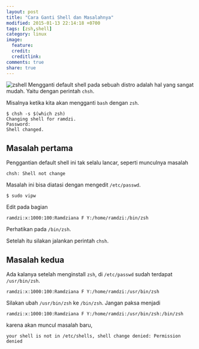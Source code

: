 ```yaml
---
layout: post
title: "Cara Ganti Shell dan Masalahnya"
modified: 2015-01-13 22:14:18 +0700
tags: [zsh,shell]
category: linux
image:
  feature: 
  credit: 
  creditlink: 
comments: true
share: true
---
```


![zshell](zsh.png)
Mengganti default shell pada sebuah distro adalah hal yang sangat mudah. Yaitu dengan perintah `chsh`.

Misalnya ketika kita akan mengganti `bash` dengan `zsh`.

    $ chsh -s $(which zsh)
    Changing shell for ramdzi.
    Password: 
    Shell changed.

## Masalah pertama
Penggantian default shell ini tak selalu lancar, seperti munculnya masalah

    chsh: Shell not change

Masalah ini bisa diatasi dengan mengedit `/etc/passwd`.

    $ sudo vipw

Edit pada bagian 

    ramdzi:x:1000:100:Ramdziana F Y:/home/ramdzi:/bin/zsh

Perhatikan pada `/bin/zsh`.

Setelah itu silakan jalankan perintah `chsh`.

## Masalah kedua

Ada kalanya setelah menginstall `zsh`, di `/etc/passwd` sudah terdapat `/usr/bin/zsh`.

    ramdzi:x:1000:100:Ramdziana F Y:/home/ramdzi:/usr/bin/zsh

Silakan ubah `/usr/bin/zsh` ke `/bin/zsh`. Jangan paksa menjadi

    ramdzi:x:1000:100:Ramdziana F Y:/home/ramdzi:/usr/bin/zsh:/bin/zsh

karena akan muncul masalah baru,

    your shell is not in /etc/shells, shell change denied: Permission denied

